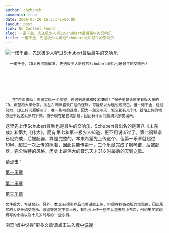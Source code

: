 ```yaml
---
author: chzhshch
comments: true
date: 2006-03-20 16:33:41+00:00
layout: post
link: No Content Found
slug: 一诺千金，先送极少人听过Schubert最后最牛的交响乐
title: 一诺千金，先送极少人听过Schubert最后最牛的交响乐
---
```


			

                                               




![一诺千金，先送极少人听过Schubert最后最牛的交响乐](http://simg.sinajs.cn/blog7style/images/common/sg_trans.gif)




                                               




                                               




      一诺千金，CD上传问题解决，先送极少人听过的Schubert最后也是最牛的交响乐！







       在“严肃求助：希望实现一个愿望，但遇到法律和技术障碍！”帖子里曾说家里有极大量的CD，希望和大家分享，按左右两派喜欢口活的逻辑，可能都以为是说说而已。但一诺千金，经过努力，CD上传问题解决了，唯一影响的速度，因为一部交响乐，怎么都有几十M，就怕上传的地方经不起这么多的折腾。由于现在是尝试阶段，因此有什么问题请大家提出来。




这里先上传Schubert最后也是最牛的交响乐，Schubert最出名的是第八《未完成》和第九《伟大》，而有第七和第十极少人知道，更不用说听过了。第七钢琴谱已经完成，后被配器，算是完整的。本来希望先上传这个，但第一乐章就超过10M，超过一次上传的标准，因此只能传第十，三个乐章完成了钢琴谱，后被配器，完全独特的风格，历史上最伟大的音乐天才31岁时最后的天鹅之歌。




  
请点击：




[第一乐章](http://mm.blogcn.com/musicdata/2006/3/20/chzhshch,2006320153916640.mp3)




[第二乐章](http://mm.blogcn.com/musicdata/2006/3/20/chzhshch,200632015429828.mp3)   




[第三乐章](http://mm.blogcn.com/musicdata/2006/3/20/chzhshch,2006320154340578.mp3)  







    文件很大，希望耐心。另外，本ID有很多作品也希望能上传，但现在抄袭盗版的太猖獗，因此所写的大部头如交响乐、歌剧等肯定不能上传，有机会上传一些不太重要的小东西，例如用民歌动机写的小曲以及十几岁时写的一些东西。















浏览“缠中说禅”更多文章请点击进入[缠中说禅](http://blog.sina.com.cn/m/chzhshch)
